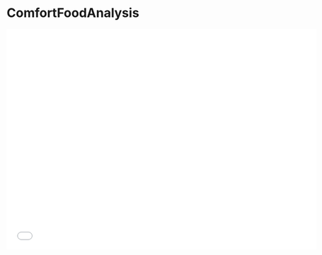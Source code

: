 # ComfortFoodAnalysis


<iframe
  src="assets/recipe_heatmap.html"
  width="700"
  height="500"
  frameborder="0"
></iframe>